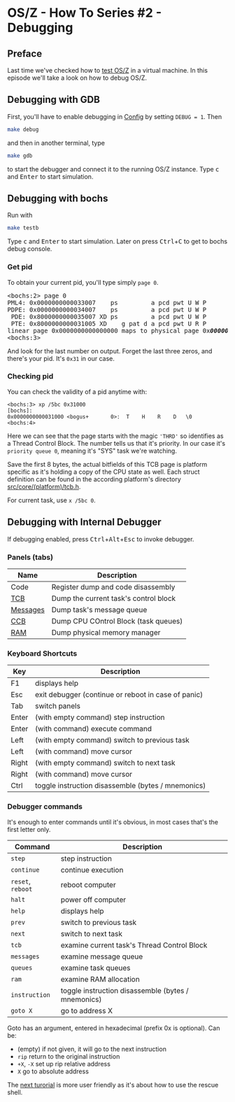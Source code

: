 OS/Z - How To Series #2 - Debugging
===================================

Preface
-------

Last time we've checked how to [test OS/Z](https://github.com/bztsrc/osz/blob/master/docs/howto1-testing.md) in a virtual machine. In this episode we'll take a look on how to debug OS/Z.

Debugging with GDB
------------------

First, you'll have to enable debugging in [Config](https://github.com/bztsrc/osz/blob/master/Config) by setting `DEBUG = 1`. Then

```sh
make debug
```

and then in another terminal, type

```sh
make gdb
```

to start the debugger and connect it to the running OS/Z instance. Type <kbd>c</kbd> and <kbd>Enter</kbd> to start simulation.

Debugging with bochs
--------------------

Run with

```sh
make testb
```

Type <kbd>c</kbd> and <kbd>Enter</kbd> to start simulation. Later on press <kbd>Ctrl</kbd>+<kbd>C</kbd> to get to bochs debug console.

### Get pid

To obtain your current pid, you'll type simply `page 0`.

<pre>
&lt;bochs:2> page 0
PML4: 0x0000000000033007    ps         a pcd pwt U W P
PDPE: 0x0000000000034007    ps         a pcd pwt U W P
 PDE: 0x8000000000035007 XD ps         a pcd pwt U W P
 PTE: 0x8000000000031005 XD    g pat d a pcd pwt U R P
linear page 0x0000000000000000 maps to physical page 0x<i><b>000000031</b></i>000
&lt;bochs:3>
</pre>

And look for the last number on output. Forget the last three zeros, and there's your pid. It's `0x31` in our case.

### Checking pid

You can check the validity of a pid anytime with:

```
<bochs:3> xp /5bc 0x31000
[bochs]:
0x0000000000031000 <bogus+       0>:  T    H    R    D   \0
<bochs:4>
```

Here we can see that the page starts with the magic `'THRD'` so identifies as a Thread Control Block. The
number tells us that it's priority. In our case it's `priority queue 0`, meaning it's "SYS" task we're watching.

Save the first 8 bytes, the actual bitfields of this TCB page is platform specific as it's holding a copy of the CPU state as well.
Each struct definition can be found in the according platform's directory [src/core/(platform)/tcb.h](https://github.com/bztsrc/osz/blob/master/src/core/x86_64/tcb.h).

For current task, use `x /5bc 0`.

Debugging with Internal Debugger
--------------------------------

If debugging enabled, press <kbd>Ctrl</kbd>+<kbd>Alt</kbd>+<kbd>Esc</kbd> to invoke debugger.

### Panels (tabs)

| Name | Description |
| ---- | ----------- |
| Code | Register dump and code disassembly |
| [TCB](https://github.com/bztsrc/osz/blob/master/src/core/x86_64/tcb.h)  | Dump the current task's control block |
| [Messages](https://github.com/bztsrc/osz/blob/master/docs/messages.md) | Dump task's message queue |
| [CCB](https://github.com/bztsrc/osz/blob/master/src/core/x86_64/ccb.h) | Dump CPU COntrol Block (task queues) |
| [RAM](https://github.com/bztsrc/osz/blob/master/src/core/pmm.h) | Dump physical memory manager |

### Keyboard Shortcuts

| Key   | Description |
| ----- | ----------- |
| F1    | displays help |
| Esc   | exit debugger (continue or reboot in case of panic) |
| Tab   | switch panels |
| Enter | (with empty command) step instruction |
| Enter | (with command) execute command |
| Left  | (with empty command) switch to previous task |
| Left  | (with command) move cursor |
| Right | (with empty command) switch to next task |
| Right | (with command) move cursor |
| Ctrl  | toggle instruction disassemble (bytes / mnemonics) |

### Debugger commands

It's enough to enter commands until it's obvious, in most cases that's the first letter only.

| Command  | Description |
| -------- | ----------- |
| `step`     | step instruction |
| `continue` | continue execution |
| `reset`, `reboot` | reboot computer |
| `halt`     | power off computer |
| `help`     | displays help |
| `prev`     | switch to previous task |
| `next`     | switch to next task |
| `tcb`      | examine current task's Thread Control Block |
| `messages` | examine message queue |
| `queues`   | examine task queues |
| `ram`      | examine RAM allocation |
| `instruction` | toggle instruction disassemble (bytes / mnemonics) |
| `goto X`   | go to address X |

Goto has an argument, entered in hexadecimal (prefix 0x is optional). Can be:
 * (empty) if not given, it will go to the next instruction
 * `rip` return to the original instruction
 * `+X`, `-X` set up rip relative address
 * `X` go to absolute address

The [next turorial](https://github.com/bztsrc/osz/blob/master/docs/howto3-rescueshell.md) is more user friendly as it's about
how to use the rescue shell.
